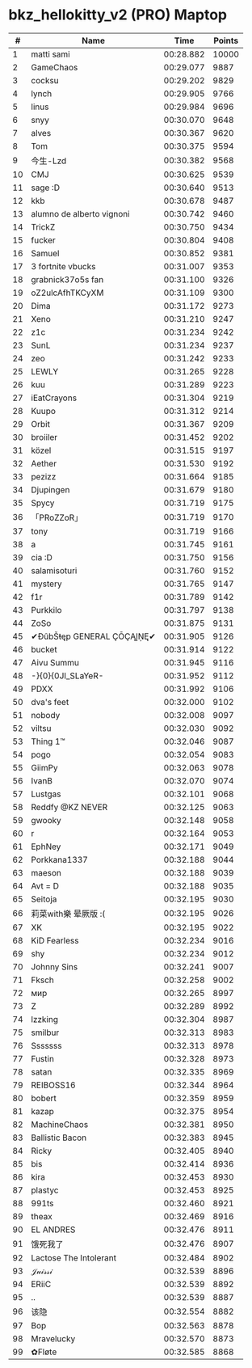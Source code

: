 # bkz_hellokitty_v2 (PRO) Maptop

|  # | Name | Time | Points |
|-------------- | -------------- | -------------- | -------------- | 
| 1 | matti sami | 00:28.882 | 10000 | 
| 2 | GameChaos | 00:29.077 | 9887 | 
| 3 | cocksu | 00:29.202 | 9829 | 
| 4 | lynch | 00:29.905 | 9766 | 
| 5 | linus | 00:29.984 | 9696 | 
| 6 | snyy | 00:30.070 | 9648 | 
| 7 | alves | 00:30.367 | 9620 | 
| 8 | Tom | 00:30.375 | 9594 | 
| 9 | 今生-Lzd | 00:30.382 | 9568 | 
| 10 | CMJ | 00:30.625 | 9539 | 
| 11 | sage :D | 00:30.640 | 9513 | 
| 12 | kkb | 00:30.678 | 9487 | 
| 13 | alumno de alberto vignoni | 00:30.742 | 9460 | 
| 14 | TrickZ | 00:30.750 | 9434 | 
| 15 | fucker | 00:30.804 | 9408 | 
| 16 | Samuel | 00:30.852 | 9381 | 
| 17 | 3 fortnite vbucks | 00:31.007 | 9353 | 
| 18 | grabnick37o5s fan | 00:31.100 | 9326 | 
| 19 | oZ2ulcAfhTKCyXM | 00:31.109 | 9300 | 
| 20 | Dima | 00:31.172 | 9273 | 
| 21 | Xeno | 00:31.210 | 9247 | 
| 22 | z1c | 00:31.234 | 9242 | 
| 23 | SunL | 00:31.234 | 9237 | 
| 24 | zeo | 00:31.242 | 9233 | 
| 25 | LEWLY | 00:31.265 | 9228 | 
| 26 | kuu | 00:31.289 | 9223 | 
| 27 | iEatCrayons | 00:31.304 | 9219 | 
| 28 | Kuupo | 00:31.312 | 9214 | 
| 29 | Orbit | 00:31.367 | 9209 | 
| 30 | broiiler | 00:31.452 | 9202 | 
| 31 | közel | 00:31.515 | 9197 | 
| 32 | Aether | 00:31.530 | 9192 | 
| 33 | pezizz | 00:31.664 | 9185 | 
| 34 | Djupingen | 00:31.679 | 9180 | 
| 35 | Spycy | 00:31.719 | 9175 | 
| 36 | 「PRoZZoR」 | 00:31.719 | 9170 | 
| 37 | tony | 00:31.719 | 9166 | 
| 38 | a | 00:31.745 | 9161 | 
| 39 | cia :D | 00:31.750 | 9156 | 
| 40 | salamisoturi | 00:31.760 | 9152 | 
| 41 | mystery | 00:31.765 | 9147 | 
| 42 | f1r | 00:31.789 | 9142 | 
| 43 | Purkkilo | 00:31.797 | 9138 | 
| 44 | ZoSo | 00:31.875 | 9131 | 
| 45 | ✔ĐûbŠŧęp GENERAL ÇŌÇĄĮŅĘ✔ | 00:31.905 | 9126 | 
| 46 | bucket | 00:31.914 | 9122 | 
| 47 | Aivu Summu | 00:31.945 | 9116 | 
| 48 | -}{0}{0JI_SLaYeR- | 00:31.952 | 9112 | 
| 49 | PDXX | 00:31.992 | 9106 | 
| 50 | dva's feet | 00:32.000 | 9102 | 
| 51 | nobody | 00:32.008 | 9097 | 
| 52 | viltsu | 00:32.030 | 9092 | 
| 53 | Thing 1™ | 00:32.046 | 9087 | 
| 54 | pogo | 00:32.054 | 9083 | 
| 55 | GiimPy | 00:32.063 | 9078 | 
| 56 | IvanB | 00:32.070 | 9074 | 
| 57 | Lustgas | 00:32.101 | 9068 | 
| 58 | Reddfy @KZ NEVER | 00:32.125 | 9063 | 
| 59 | gwooky | 00:32.148 | 9058 | 
| 60 | r | 00:32.164 | 9053 | 
| 61 | EphNey | 00:32.171 | 9049 | 
| 62 | Porkkana1337 | 00:32.188 | 9044 | 
| 63 | maeson | 00:32.188 | 9039 | 
| 64 | Avt = D | 00:32.188 | 9035 | 
| 65 | Seitoja | 00:32.195 | 9030 | 
| 66 | 莉菜with樂 晕厥版 :( | 00:32.195 | 9026 | 
| 67 | XK | 00:32.195 | 9022 | 
| 68 | KiD Fearless | 00:32.234 | 9016 | 
| 69 | shy | 00:32.234 | 9012 | 
| 70 | Johnny Sins | 00:32.241 | 9007 | 
| 71 | Fksch | 00:32.258 | 9002 | 
| 72 | мир | 00:32.265 | 8997 | 
| 73 | Z | 00:32.289 | 8992 | 
| 74 | lzzking | 00:32.304 | 8987 | 
| 75 | smilbur | 00:32.313 | 8983 | 
| 76 | Sssssss | 00:32.313 | 8978 | 
| 77 | Fustin | 00:32.328 | 8973 | 
| 78 | satan | 00:32.335 | 8969 | 
| 79 | REIBOSS16 | 00:32.344 | 8964 | 
| 80 | bobert | 00:32.359 | 8959 | 
| 81 | kazap | 00:32.375 | 8954 | 
| 82 | MachineChaos | 00:32.381 | 8950 | 
| 83 | Ballistic Bacon | 00:32.383 | 8945 | 
| 84 | Ricky | 00:32.405 | 8940 | 
| 85 | bis | 00:32.414 | 8936 | 
| 86 | kira | 00:32.453 | 8930 | 
| 87 | plastyc | 00:32.453 | 8925 | 
| 88 | 991ts | 00:32.460 | 8921 | 
| 89 | theax | 00:32.469 | 8916 | 
| 90 | EL ANDRES | 00:32.476 | 8911 | 
| 91 | 饿死我了 | 00:32.476 | 8907 | 
| 92 | Lactose The Intolerant | 00:32.484 | 8902 | 
| 93 | 𝒥𝓊𝒾𝓈𝓈𝒾 | 00:32.539 | 8896 | 
| 94 | ERiiC | 00:32.539 | 8892 | 
| 95 | .. | 00:32.539 | 8887 | 
| 96 | 该隐 | 00:32.554 | 8882 | 
| 97 | Bop | 00:32.563 | 8878 | 
| 98 | Mravelucky | 00:32.570 | 8873 | 
| 99 | ✿Fløte | 00:32.585 | 8868 | 

